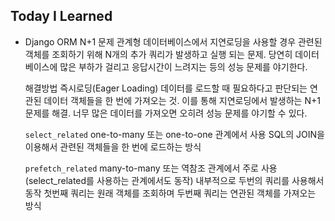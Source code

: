 ## Today I Learned
- Django ORM
  N+1 문제
  관계형 데이터베이스에서 지연로딩을 사용할 경우 관련된 객체를 조회하기 위해 N개의 추가 쿼리가 발생하고 실행 되는 문제.
  당연히 데이터베이스에 많은 부하가 걸리고 응답시간이 느려지는 등의 성능 문제를 야기한다.

  해결방법
  즉시로딩(Eager Loading)
  데이터를 로드할 때 필요하다고 판단되는 연관된 데이터 객체들을 한 번에 가져오는 것.
  이를 통해 지연로딩에서 발생하는 N+1 문제를 해결.
  너무 많은 데이터를 가져오면 오히려 성능 문제를 야기할 수 있다.
  
    `select_related`
    one-to-many 또는 one-to-one 관계에서 사용
    SQL의 JOIN을 이용해서 관련된 객체들을 한 번에 로드하는 방식
  
    `prefetch_related`
    many-to-many 또는 역참조 관계에서 주로 사용
    (select_related를 사용하는 관계에서도 동작)
    내부적으로 두번의 쿼리를 사용해서 동작
    첫번째 쿼리는 원래 객체를 조회하며 두번째 쿼리는 연관된 객체를 가져오는 방식
